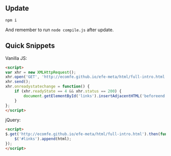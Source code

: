 ## Update

```
npm i
```

And remember to run `node compile.js` after update.

## Quick Snippets

Vanilla JS:

```html
<script>
var xhr = new XMLHttpRequest();
xhr.open('GET', 'http://ecomfe.github.io/efe-meta/html/full-intro.html', true);
xhr.send();
xhr.onreadystatechange = function() {
    if (xhr.readyState == 4 && xhr.status == 200) {
        document.getElementById('links').insertAdjacentHTML('beforeend', xhr.responseText);
    }
};
</script>
```

jQuery:

```html
<script>
$.get('http://ecomfe.github.io/efe-meta/html/full-intro.html').then(function (html) {
    $('#links').append(html);
});
</script>
```
